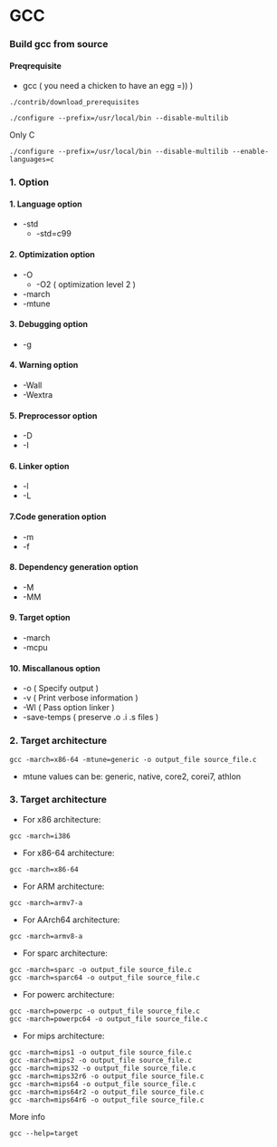 # GCC
### Build gcc from source 
#### Preqrequisite
* gcc ( you need a chicken to have an egg =)) )
```
./contrib/download_prerequisites
```

```
./configure --prefix=/usr/local/bin --disable-multilib
```
Only C
```
./configure --prefix=/usr/local/bin --disable-multilib --enable-languages=c
```
### 1. Option
#### 1. Language option
* -std
  * -std=c99
#### 2. Optimization option
* -O
  * -O2 ( optimization level 2 )
* -march
* -mtune
#### 3. Debugging option
* -g
#### 4. Warning option
* -Wall
* -Wextra
#### 5. Preprocessor option
* -D
* -I
#### 6. Linker option
* -l
* -L
#### 7.Code generation option
* -m
* -f
#### 8. Dependency generation option
* -M
* -MM
#### 9. Target option
* -march
* -mcpu
#### 10. Miscallanous option
* -o ( Specify output )
* -v ( Print verbose information )
* -Wl ( Pass option linker )
* -save-temps ( preserve .o .i .s files )
### 2. Target architecture
```
gcc -march=x86-64 -mtune=generic -o output_file source_file.c
```
* mtune values can be: generic, native, core2, corei7, athlon 

### 3. Target architecture
* For x86 architecture:
```
gcc -march=i386
```
* For x86-64 architecture:
```
gcc -march=x86-64
```
* For ARM architecture:
```
gcc -march=armv7-a
```
* For AArch64 architecture:
```
gcc -march=armv8-a
```
* For sparc architecture:
```
gcc -march=sparc -o output_file source_file.c
gcc -march=sparc64 -o output_file source_file.c
```
* For powerc architecture:
```
gcc -march=powerpc -o output_file source_file.c
gcc -march=powerpc64 -o output_file source_file.c
```
* For mips architecture:
```
gcc -march=mips1 -o output_file source_file.c
gcc -march=mips2 -o output_file source_file.c
gcc -march=mips32 -o output_file source_file.c
gcc -march=mips32r6 -o output_file source_file.c
gcc -march=mips64 -o output_file source_file.c
gcc -march=mips64r2 -o output_file source_file.c
gcc -march=mips64r6 -o output_file source_file.c
```
More info
```
gcc --help=target
```
